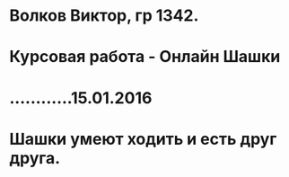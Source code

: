 # Волков Виктор, гр 1342.
# Курсовая работа - Онлайн Шашки
# ............15.01.2016
# Шашки умеют ходить и есть друг друга.

